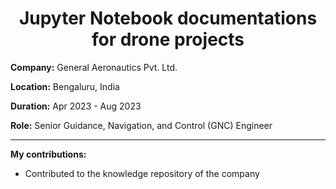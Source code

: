 <h1 align="center">Jupyter Notebook documentations for drone projects</h1>

**Company:** General Aeronautics Pvt. Ltd.

**Location:** Bengaluru, India

**Duration:** Apr 2023 - Aug 2023

**Role:** Senior Guidance, Navigation, and Control (GNC) Engineer

---

**My contributions:**
* Contributed to the knowledge repository of the company

